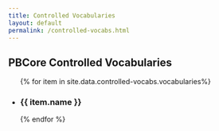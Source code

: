 ```yaml
---
title: Controlled Vocabularies
layout: default
permalink: /controlled-vocabs.html
---
```


## PBCore Controlled Vocabularies

<div class="vocab-list">
  <ul>
    {% for item in site.data.controlled-vocabs.vocabularies%}
      <li>
        <h3>{{ item.name }}</h3>
      </li>
    {% endfor %}
  </ul>
</div>
